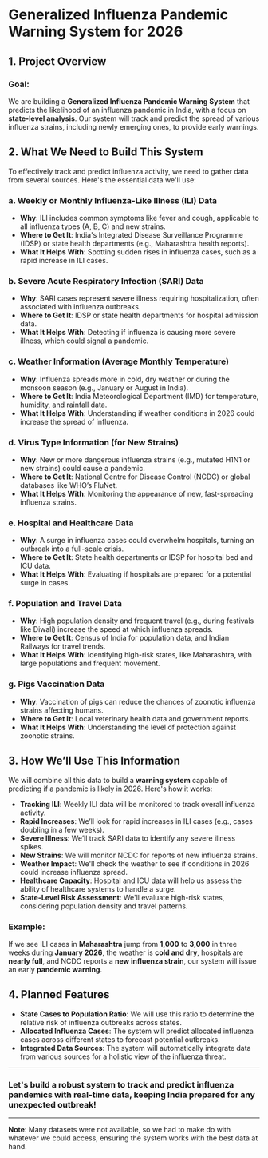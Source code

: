 # Generalized Influenza Pandemic Warning System for 2026

## 1. Project Overview

### Goal:
We are building a **Generalized Influenza Pandemic Warning System** that predicts the likelihood of an influenza pandemic in India, with a focus on **state-level analysis**. Our system will track and predict the spread of various influenza strains, including newly emerging ones, to provide early warnings.

## 2. What We Need to Build This System

To effectively track and predict influenza activity, we need to gather data from several sources. Here's the essential data we'll use:

### a. **Weekly or Monthly Influenza-Like Illness (ILI) Data**
- **Why**: ILI includes common symptoms like fever and cough, applicable to all influenza types (A, B, C) and new strains.
- **Where to Get It**: India's Integrated Disease Surveillance Programme (IDSP) or state health departments (e.g., Maharashtra health reports).
- **What It Helps With**: Spotting sudden rises in influenza cases, such as a rapid increase in ILI cases.

### b. **Severe Acute Respiratory Infection (SARI) Data**
- **Why**: SARI cases represent severe illness requiring hospitalization, often associated with influenza outbreaks.
- **Where to Get It**: IDSP or state health departments for hospital admission data.
- **What It Helps With**: Detecting if influenza is causing more severe illness, which could signal a pandemic.

### c. **Weather Information (Average Monthly Temperature)**
- **Why**: Influenza spreads more in cold, dry weather or during the monsoon season (e.g., January or August in India).
- **Where to Get It**: India Meteorological Department (IMD) for temperature, humidity, and rainfall data.
- **What It Helps With**: Understanding if weather conditions in 2026 could increase the spread of influenza.

### d. **Virus Type Information (for New Strains)**
- **Why**: New or more dangerous influenza strains (e.g., mutated H1N1 or new strains) could cause a pandemic.
- **Where to Get It**: National Centre for Disease Control (NCDC) or global databases like WHO’s FluNet.
- **What It Helps With**: Monitoring the appearance of new, fast-spreading influenza strains.

### e. **Hospital and Healthcare Data**
- **Why**: A surge in influenza cases could overwhelm hospitals, turning an outbreak into a full-scale crisis.
- **Where to Get It**: State health departments or IDSP for hospital bed and ICU data.
- **What It Helps With**: Evaluating if hospitals are prepared for a potential surge in cases.

### f. **Population and Travel Data**
- **Why**: High population density and frequent travel (e.g., during festivals like Diwali) increase the speed at which influenza spreads.
- **Where to Get It**: Census of India for population data, and Indian Railways for travel trends.
- **What It Helps With**: Identifying high-risk states, like Maharashtra, with large populations and frequent movement.

### g. **Pigs Vaccination Data**
- **Why**: Vaccination of pigs can reduce the chances of zoonotic influenza strains affecting humans.
- **Where to Get It**: Local veterinary health data and government reports.
- **What It Helps With**: Understanding the level of protection against zoonotic strains.

## 3. How We’ll Use This Information

We will combine all this data to build a **warning system** capable of predicting if a pandemic is likely in 2026. Here's how it works:

- **Tracking ILI**: Weekly ILI data will be monitored to track overall influenza activity.
- **Rapid Increases**: We’ll look for rapid increases in ILI cases (e.g., cases doubling in a few weeks).
- **Severe Illness**: We’ll track SARI data to identify any severe illness spikes.
- **New Strains**: We will monitor NCDC for reports of new influenza strains.
- **Weather Impact**: We'll check the weather to see if conditions in 2026 could increase influenza spread.
- **Healthcare Capacity**: Hospital and ICU data will help us assess the ability of healthcare systems to handle a surge.
- **State-Level Risk Assessment**: We'll evaluate high-risk states, considering population density and travel patterns.

### Example:
If we see ILI cases in **Maharashtra** jump from **1,000** to **3,000** in three weeks during **January 2026**, the weather is **cold and dry**, hospitals are **nearly full**, and NCDC reports a **new influenza strain**, our system will issue an early **pandemic warning**.

## 4. Planned Features

- **State Cases to Population Ratio**: We will use this ratio to determine the relative risk of influenza outbreaks across states.
- **Allocated Influenza Cases**: The system will predict allocated influenza cases across different states to forecast potential outbreaks.
- **Integrated Data Sources**: The system will automatically integrate data from various sources for a holistic view of the influenza threat.

---

### Let's build a robust system to track and predict **influenza pandemics** with real-time data, keeping India prepared for any unexpected outbreak!

---

**Note**: Many datasets were not available, so we had to make do with whatever we could access, ensuring the system works with the best data at hand.
